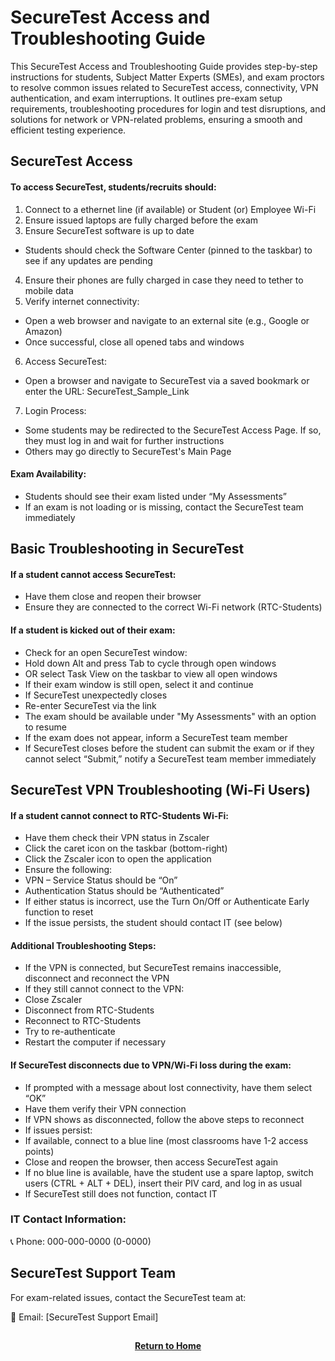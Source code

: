 # SecureTest Access and Troubleshooting Guide

This SecureTest Access and Troubleshooting Guide provides step-by-step instructions for students, Subject Matter Experts (SMEs), and exam proctors to resolve common issues related to SecureTest access, connectivity, VPN authentication, and exam interruptions. It outlines pre-exam setup requirements, troubleshooting procedures for login and test disruptions, and solutions for network or VPN-related problems, ensuring a smooth and efficient testing experience.

<h2>SecureTest Access</h2>

<h4>To access SecureTest, students/recruits should:</h4>

1. Connect to a ethernet line (if available) or Student (or) Employee Wi-Fi
2. Ensure issued laptops are fully charged before the exam
3. Ensure SecureTest software is up to date
  - Students should check the Software Center (pinned to the taskbar) to see if any updates are pending
4. Ensure their phones are fully charged in case they need to tether to mobile data
5. Verify internet connectivity:
  - Open a web browser and navigate to an external site (e.g., Google or Amazon)
  - Once successful, close all opened tabs and windows
6. Access SecureTest:
  - Open a browser and navigate to SecureTest via a saved bookmark or enter the URL: SecureTest_Sample_Link
7. Login Process:
  - Some students may be redirected to the SecureTest Access Page. If so, they must log in and wait for further instructions
  - Others may go directly to SecureTest's Main Page

<h4>Exam Availability:</h4>

- Students should see their exam listed under “My Assessments”
- If an exam is not loading or is missing, contact the SecureTest team immediately

<h2>Basic Troubleshooting in SecureTest</h2>

<h4>If a student cannot access SecureTest:</h4>

- Have them close and reopen their browser
- Ensure they are connected to the correct Wi-Fi network (RTC-Students)

<h4>If a student is kicked out of their exam:</h4>

- Check for an open SecureTest window:
- Hold down Alt and press Tab to cycle through open windows
- OR select Task View on the taskbar to view all open windows
- If their exam window is still open, select it and continue
- If SecureTest unexpectedly closes
- Re-enter SecureTest via the link
- The exam should be available under "My Assessments" with an option to resume
- If the exam does not appear, inform a SecureTest team member
- If SecureTest closes before the student can submit the exam or if they cannot select “Submit,” notify a SecureTest team member immediately

<h2>SecureTest VPN Troubleshooting (Wi-Fi Users)</h2>

<h4>If a student cannot connect to RTC-Students Wi-Fi:</h4>

- Have them check their VPN status in Zscaler
- Click the caret icon on the taskbar (bottom-right)
- Click the Zscaler icon to open the application
- Ensure the following:
- VPN – Service Status should be “On”
- Authentication Status should be “Authenticated”
- If either status is incorrect, use the Turn On/Off or Authenticate Early function to reset
- If the issue persists, the student should contact IT (see below)

<h4>Additional Troubleshooting Steps:</h4>

- If the VPN is connected, but SecureTest remains inaccessible, disconnect and reconnect the VPN
- If they still cannot connect to the VPN:
- Close Zscaler
- Disconnect from RTC-Students
- Reconnect to RTC-Students
- Try to re-authenticate
- Restart the computer if necessary

<h4>If SecureTest disconnects due to VPN/Wi-Fi loss during the exam:</h4>

- If prompted with a message about lost connectivity, have them select “OK”
- Have them verify their VPN connection
- If VPN shows as disconnected, follow the above steps to reconnect
- If issues persist:
- If available, connect to a blue line (most classrooms have 1-2 access points)
- Close and reopen the browser, then access SecureTest again
- If no blue line is available, have the student use a spare laptop, switch users (CTRL + ALT + DEL), insert their PIV card, and log in as usual
- If SecureTest still does not function, contact IT

<h3>IT Contact Information:</h3>

📞 Phone: 000-000-0000 (0-0000)

<h2>SecureTest Support Team</h2>

For exam-related issues, contact the SecureTest team at:

📧 Email: [SecureTest Support Email]

<h2></h2>
<p align="center">
  <a href="https://github.com/rlangc/Test_RCL.git"><b>Return to Home</b></a>
